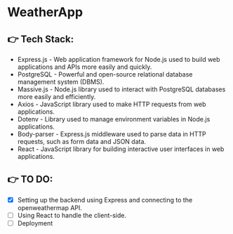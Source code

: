 # WeatherApp

:point_right: Tech Stack:
-----------
- Express.js - Web application framework for Node.js used to build web applications and APIs more easily and quickly.
- PostgreSQL - Powerful and open-source relational database management system (DBMS).
- Massive.js - Node.js library used to interact with PostgreSQL databases more easily and efficiently.
- Axios - JavaScript library used to make HTTP requests from web applications.
- Dotenv - Library used to manage environment variables in Node.js applications.
- Body-parser - Express.js middleware used to parse data in HTTP requests, such as form data and JSON data.
- React - JavaScript library for building interactive user interfaces in web applications.

:point_right: TO DO:
-----------
- [X] Setting up the backend using Express and connecting to the openweathermap API.
- [ ] Using React to handle the client-side.
- [ ] Deployment
